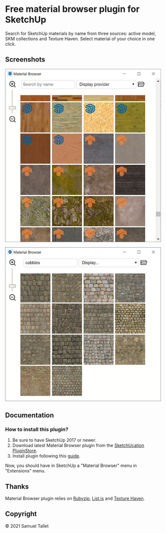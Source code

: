 # Free material browser plugin for SketchUp

Search for SketchUp materials by name from three sources: active model, SKM collections and Texture Haven. Select material of your choice in one click.

Screenshots
-----------

![SketchUp Material Browser Plugin Screen #1](https://github.com/SamuelTS/SketchUp-Material-Browser-Plugin/raw/main/docs/screenshots/sketchup-material-browser-plugin-screenshot-1.jpg)

![SketchUp Material Browser Plugin Screen #2](https://github.com/SamuelTS/SketchUp-Material-Browser-Plugin/raw/main/docs/screenshots/sketchup-material-browser-plugin-screenshot-2.jpg)

Documentation
-------------

### How to install this plugin?

1. Be sure to have SketchUp 2017 or newer.
2. Download latest Material Browser plugin from the [SketchUcation PluginStore](https://sketchucation.com/plugin/2365-material_browser).
3. Install plugin following this [guide](https://help.sketchup.com/article/3000263).

Now, you should have in SketchUp a "Material Browser" menu in "Extensions" menu.

Thanks
------

Material Browser plugin relies on [Rubyzip](https://github.com/rubyzip/rubyzip), [List.js](https://github.com/javve/list.js) and [Texture Haven](https://github.com/gregzaal/Texture-Haven).

Copyright
---------

© 2021 Samuel Tallet
